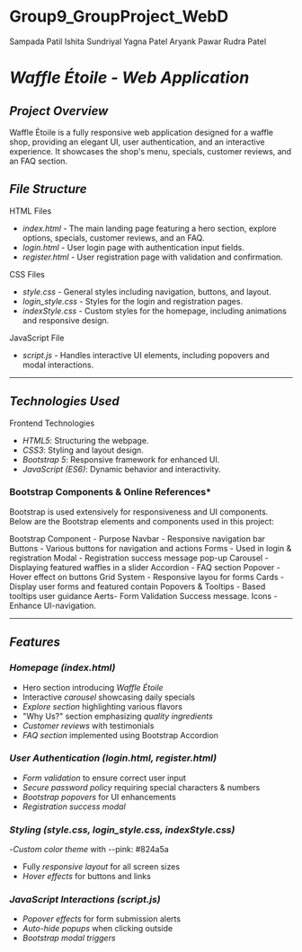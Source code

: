 # Group9_GroupProject_WebD
Sampada Patil
Ishita Sundriyal
Yagna Patel
Aryank Pawar
Rudra Patel

# *Waffle Étoile - Web Application*

## *Project Overview*
Waffle Étoile is a fully responsive web application designed for a waffle shop, providing an elegant UI, user authentication, and an interactive experience. It showcases the shop's menu, specials, customer reviews, and an FAQ section.

## *File Structure*

HTML Files
- *index.html* - The main landing page featuring a hero section, explore options, specials, customer reviews, and an FAQ.
- *login.html* - User login page with authentication input fields.
- *register.html* - User registration page with validation and confirmation.

CSS Files
- *style.css* - General styles including navigation, buttons, and layout.
- *login_style.css* - Styles for the login and registration pages.
- *indexStyle.css* - Custom styles for the homepage, including animations and responsive design.

JavaScript File
- *script.js* - Handles interactive UI elements, including popovers and modal interactions.

---

## *Technologies Used*
Frontend Technologies
- *HTML5*: Structuring the webpage.
- *CSS3*: Styling and layout design.
- *Bootstrap 5*: Responsive framework for enhanced UI.
- *JavaScript (ES6)*: Dynamic behavior and interactivity.

### Bootstrap Components & Online References*
Bootstrap is used extensively for responsiveness and UI components. Below are the Bootstrap elements and components used in this project:

Bootstrap Component - Purpose 
Navbar - Responsive navigation bar 
Buttons - Various buttons for navigation and actions
Forms - Used in login & registration
Modal - Registration success message pop-up 
Carousel - Displaying featured waffles in a slider 
Accordion - FAQ section
Popover - Hover effect on buttons 
Grid System - Responsive layou for forms
Cards - Display user forms and featured contain
Popovers & Tooltips - Based tooltips user guidance
Aerts- Form Validation Success message.
Icons - Enhance UI-navigation.

---

## *Features*

### *Homepage (index.html)*
- Hero section introducing *Waffle Étoile*  
- Interactive *carousel* showcasing daily specials  
- *Explore section* highlighting various flavors  
- "Why Us?" section emphasizing *quality ingredients*  
- *Customer reviews* with testimonials  
- *FAQ section* implemented using Bootstrap Accordion  

### *User Authentication (login.html, register.html)*
- *Form validation* to ensure correct user input  
- *Secure password policy* requiring special characters & numbers  
- *Bootstrap popovers* for UI enhancements  
- *Registration success modal*  

###  *Styling (style.css, login_style.css, indexStyle.css)*
-*Custom color theme* with --pink: #824a5a  
- Fully *responsive layout* for all screen sizes  
- *Hover effects* for buttons and links  

###  *JavaScript Interactions (script.js)*
- *Popover effects* for form submission alerts  
- *Auto-hide popups* when clicking outside  
- *Bootstrap modal triggers*  





